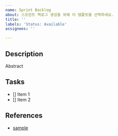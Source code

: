 ```yaml
---
name: Sprint Backlog
about: 스프린트 백로그 생성을 위해 이 템플릿을 선택하세요.
title: ''
labels: 'Status: Available'
assignees: ''

---
```


## Description

Abstract

## Tasks

- [] Item 1
- [] Item 2

## References

- [sample](https://www.google.com/)
